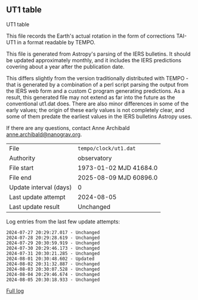
## UT1 table

UT1 table

This file records the Earth's actual rotation in the form of
corrections TAI-UT1 in a format readable by TEMPO.

This file is generated from Astropy's parsing of the IERS
bulletins. It should be updated approximately monthly, and it
includes the IERS predictions covering about a year after the
publication date.

This differs slightly from the version traditionally distributed
with TEMPO - that is generated by a combination of a perl script
parsing the output from the IERS web form and a custom C program
generating predictions. As a result, this generated file may not
extend as far into the future as the conventional ut1.dat does.
There are also minor differences in some of the early values; the
origin of these early values is not completely clear, and some of
them predate the earliest values in the IERS bulletins Astropy uses.

If there are any questions, contact Anne Archibald
<anne.archibald@nanograv.org>.

|     |     |
|:--- |:--- |
| File | `tempo/clock/ut1.dat` |
| Authority | observatory |
| File start | 1973-01-02 MJD 41684.0 |
| File end | 2025-08-09 MJD 60896.0 |
| Update interval (days) | 0 |
| Last update attempt | 2024-08-05 |
| Last update result | Unchanged |

Log entries from the last few update attempts:
```
2024-07-27 20:29:27.017 - Unchanged
2024-07-28 20:29:28.619 - Unchanged
2024-07-29 20:30:59.919 - Unchanged
2024-07-30 20:29:46.173 - Unchanged
2024-07-31 20:30:21.285 - Unchanged
2024-08-01 20:30:48.602 - Updated
2024-08-02 20:31:32.887 - Unchanged
2024-08-03 20:30:07.528 - Unchanged
2024-08-04 20:29:46.674 - Unchanged
2024-08-05 20:30:18.933 - Unchanged
```
[Full log](https://raw.githubusercontent.com/ipta/pulsar-clock-corrections/main/log/tempo/clock/ut1.dat.log)
